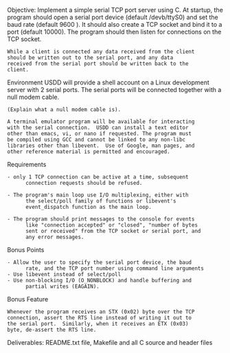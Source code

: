 
  Objective:
	Implement a simple serial TCP port server using C.  At
	startup, the program should open a serial port device (default
	/devb/ttyS0) and set the baud rate (default 9600 ).   It
	should also create a TCP socket and bind it to a port (default
	10000).  The program should then listen for connections on the
	TCP socket.

	While a client is connected any data received from the client
	should be written out to the serial port, and any data
	received from the serial port should be written back to the
	client.


  Environment
	USDD will provide a shell account on a Linux development
	server with 2 serial ports. The serial ports will be connected
	together with a null modem cable.  
	
	(Explain what a null modem cable is).
	
	A terminal emulator program will be available for interacting
	with the serial connection.  USDD can install a text editor
	other than emacs, vi, or nano if requested. The program must
	be compiled using GCC and cannot be linked to any non-libc
	libraries other than libevent.  Use of Google, man pages, and
	other reference material is permitted and encouraged.

  
  Requirements

	- only 1 TCP connection can be active at a time, subsequent
          connection requests should be refused.

	- The program's main loop use I/O multiplexing, either with
          the select/poll family of functions or libevent's
          event_dispatch function as the main loop.

	- The program should print messages to the console for events
          like "connection accepted" or "closed", "number of bytes
          sent or received" from the TCP socket or serial port, and
          any error messages.


	
  Bonus Points

	- Allow the user to specify the serial port device, the baud
          rate, and the TCP port number using command line arguments
	- Use libevent instead of select/poll
	- Use non-blocking I/O (O_NONBLOCK) and handle buffering and
          partial writes (EAGAIN).


  Bonus Feature

	Whenever the program receives an STX (0x02) byte over the TCP
	connection, assert the RTS line instead of writing it out to
	the serial port.  Similarly, when it receives an ETX (0x03)
	byte, de-assert the RTS line.

  Deliverables:
  README.txt file, Makefile and all C source and header files

